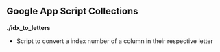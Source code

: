 ## Google App Script Collections ##

<b>./idx_to_letters</b>
- Script to convert a index number of a column in their respective letter
  
